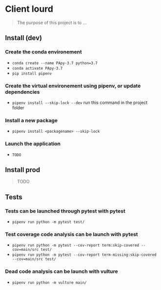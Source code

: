 # Client lourd
> The purpose of this project is to ...

## Install (dev)
### Create the conda environement
 * `conda create --name PApy-3.7 python=3.7`
 * `conda activate PApy-3.7`
 * `pip install pipenv`
###  Create the virtual environement using pipenv, or update dependencies 
 * `pipenv install --skip-lock --dev` run this command in the project folder
### Install a new package
 * `pipenv install <packagename> --skip-lock`
### Launch the application
 * `TODO`


## Install prod 
> TODO 

## Tests
### Tests can be launched through pytest with pytest
* `pipenv run python -m pytest test/`
### Test coverage code analysis can be launch with pytest
* `pipenv run python -m pytest --cov-report term:skip-covered --cov=main/src test/`
* `pipenv run python -m pytest --cov-report term-missing:skip-covered --cov=main/src test/`
### Dead code analysis can be launch with vulture
* `pipenv run python -m vulture main/`